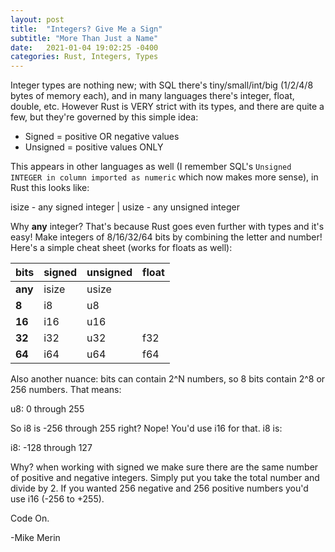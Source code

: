 ```yaml
---
layout: post
title:  "Integers? Give Me a Sign"
subtitle: "More Than Just a Name"
date:   2021-01-04 19:02:25 -0400
categories: Rust, Integers, Types
---
```

Integer types are nothing new; with SQL there's tiny/small/int/big (1/2/4/8 bytes of memory each), and in many languages there's integer, float, double, etc. However Rust is VERY strict with its types, and there are quite a few, but they're governed by this simple idea:

* Signed = positive OR negative values
* Unsigned = positive values ONLY

This appears in other languages as well (I remember SQL's `Unsigned INTEGER in column imported as numeric` which now makes more sense), in Rust this looks like:

isize - any signed integer | usize - any unsigned integer

Why **any** integer? That's because Rust goes even further with types and it's easy! Make integers of 8/16/32/64 bits by combining the letter and number! Here's a simple cheat sheet (works for floats as well):

| bits | signed | unsigned | float |
|---|---|---|---|
| **any** | isize | usize | |
| **8** | i8 | u8 | |
| **16** | i16 | u16 | |
| **32** | i32 | u32 | f32 |
| **64** | i64 | u64 | f64 |

Also another nuance: bits can contain 2^N numbers, so 8 bits contain 2^8 or 256 numbers. That means:

u8: 0 through 255

So i8 is -256 through 255 right? Nope! You'd use i16 for that. i8 is:

i8: -128 through 127

Why? when working with signed we make sure there are the same number of positive and negative integers. Simply put you take the total number and divide by 2. If you wanted 256 negative and 256 positive numbers you'd use i16 (-256 to +255).

Code On.

-Mike Merin
